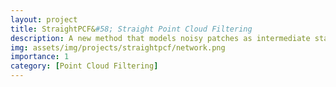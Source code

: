 ```yaml
---
layout: project
title: StraightPCF&#58; Straight Point Cloud Filtering
description: A new method that models noisy patches as intermediate states in a filtering process that moves points along straight flows. Accepted to CVPR, 2024
img: assets/img/projects/straightpcf/network.png
importance: 1
category: [Point Cloud Filtering]
---
```


<!-- <div class="authors-image">
    {% include figure.html path="assets/img/projects/iterativepfn/profiles.png" title="People" %}
</div>
<div class="row">
    <div class="col-sm mt-3 mt-md-0">
        <p class="authors">
            Dasith de Silva Edirimuni<sup>1</sup>, Xuequan Lu<sup>1</sup>, Zhiwen Shao<sup>2</sup>, Gang Li<sup>1</sup>, Antonio Robles-Kelly<sup>1,4</sup>, Ying He<sup>3</sup>
        </p>
    </div>
</div>

<div class="row">
    <div class="col-sm mt-3 mt-md-0">
        <p class="affiliations">
            <sup>1</sup>School of Information Technology, Deakin University, <sup>2</sup>School of Computer Science and Technology, China University of Mining and Technology, <sup>3</sup>School of Computer Science and Engineering, Nanyang Technological University, <sup>4</sup>Defense Science and Technology Group, Australia
        </p>
    </div>
</div>

<pre><a href="https://openaccess.thecvf.com/content/CVPR2023/papers/de_Silva_Edirimuni_IterativePFN_True_Iterative_Point_Cloud_Filtering_CVPR_2023_paper.pdf" target="_blank">[Paper]</a>    <a href="https://github.com/ddsediri/IterativePFN" target="_blank">[Code]</a>   <a href='{{ "assets/bibtex/iterativepfn.bib" | relative_url }}' target="_blank">[BibTeX]</a>
</pre>

<p style="text-align: justify; text-justify: inter-word;"><strong>ABSTRACT</strong>: The quality of point clouds is often limited by noise introduced during their capture process. Consequently, a fundamental 3D vision task is the removal of noise, known as point cloud filtering or denoising. State-of-the-art learning based methods focus on training neural networks to infer filtered displacements and directly shift noisy points onto the underlying clean surfaces. In high noise conditions, they iterate the filtering process. However, this iterative filtering is only done at test time and is less effective at ensuring points converge quickly onto the clean surfaces. We propose IterativePFN (iterative point cloud filtering network), which consists of multiple IterationModules that model the true iterative filtering process internally, within a single network. We train our IterativePFN network using a novel loss function that utilizes an adaptive ground truth target at each iteration to capture the relationship between intermediate filtering results during training. This ensures that the filtered results converge faster to the clean surfaces. Our method is able to obtain better performance compared to state-of-the-art methods. The source code can be found at <a href="https://github.com/ddsediri/IterativePFN">https://github.com/ddsediri/IterativePFN</a>.
</p>

## Method

<p style="text-align: justify; text-justify: inter-word;">We present IterativePFN, a novel architecture geared towards filtering point clouds. We design IterationModules, that consume directed graphs of point cloud patches to produce rich node (point) features that are then used to generate filtered displacements. These displacements regress noisy points back towards the underlying clean surface. Unlike current methods that only apply iterative filtering at test times, our method extends iterative filtering to a true train + test time solution where the relationships between consecutive, intermediate displacements are learned by the network.  
</p>

### IterativePFN pipeline
<div class="row">
    <div class="col-sm mt-3 mt-md-0">
        {% include figure.html path="assets/img/projects/iterativepfn/network.png" title="IterativePFN architecture" class="img-fluid rounded z-depth-1" %}
    </div>
</div>
<div class="caption">
    IterativePFN network architecture.</div>

<p style="text-align: justify; text-justify: inter-word;">To train our network, we employ a novel adaptive ground truth loss function to supervise training.
</p>

### Adaptive ground truth loss function

<div class="row">
    <div class="col-sm mt-3 mt-md-0">
        {% include figure.html path="assets/img/projects/iterativepfn/Adaptive_GT_0.png" title="Adaptive ground truth" class="img-fluid rounded z-depth-1" %}
    </div>
    <div class="col-sm mt-3 mt-md-0">
        {% include figure.html path="assets/img/projects/iterativepfn/Adaptive_GT_1.png" title="Adaptive ground truth" class="img-fluid rounded z-depth-1" %}
    </div>
</div>

<div class="caption">
    Left: Current methods attempt to directly regress noisy points back to underlying clean surfaces. However, for high noise point clouds, they must iteratively apply filtering. These methods do not consider the relationships between inferred displacements across iterations is not considered. Right: Our novel adaptive ground truth loss function gradually filters points and facilitates joint training of IterationModules. This allows the network to learn relationships between intermediate filtered displacements. 
</div>

<p style="text-align: justify; text-justify: inter-word;">The adaptive ground truth loss function that supervises training is constructed as follows:
</p>

Our adaptive ground truth loss, per point, per IterationModule, can be expressed as:

$$
\newcommand{\norm}[1]{\left\|#1\right\|} 
\begin{align}
L^{(\tau)}_i(\mathcal{Y}^{(\tau)}) =~&\norm{\pmb{d}^{(\tau)}_i - \big[NN(\pmb{x}^{(\tau-1)}_i, \mathcal{Y}^{(\tau)})-\pmb{x}^{(\tau-1)}_i\big]}^2_2,  \notag
\end{align}
$$

Gaussian weights based on position from patch center

$$
\begin{align}
    w_i = \frac{\exp\left(-\norm{\pmb{x}_i-\pmb{x}_r}^2_2/r^2_s\right)}{\sum_i \exp\left(-\norm{\pmb{x}_i-\pmb{x}_r}^2_2/r^2_s\right)}, \notag
\end{align}
$$

Single IterationModule loss $$\leftrightarrow$$ weighted average across points

$$
\begin{align}
    L^{(\tau)} = \sum_i w_i L^{(\tau)}_i,  \notag
\end{align}
$$

Sum loss contributions across all ItMs $$\rightarrow$$ allows joint training

$$
\begin{align}
    \mathcal{L}_a = \sum^{T}_{\tau=1} L^{(\tau)}.  \notag
\end{align}
$$

## Results
<div class="row">
    <div class="col-sm mt-3 mt-md-0">
        {% include figure.html path="assets/img/projects/iterativepfn/results.gif" title="Results on PUNet dataset" class="img-fluid rounded z-depth-1" %}
    </div>
</div> -->